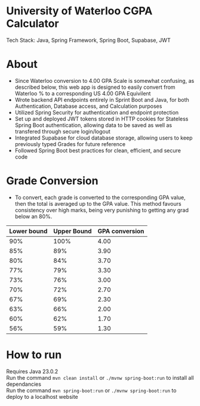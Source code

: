 # University of Waterloo CGPA Calculator
Tech Stack: Java, Spring Framework, Spring Boot, Supabase, JWT

# About
* Since Waterloo conversion to 4.00 GPA Scale is somewhat confusing, as described below, this web app is designed to easily convert from Waterloo % to a corresponding US 4.00 GPA Equivilent
* Wrote backend API endpoints entirely in Sprint Boot and Java, for both Authentication, Database access, and Calculation purposes
* Utilized Spring Security for authentication and endpoint protection 
* Set up and deployed JWT tokens stored in HTTP cookies for Stateless Spring Boot authentication, allowing data to be saved as well as transfered through secure login/logout
* Integrated Supabase for cloud database storage, allowing users to keep previously typed Grades for future reference 
* Followed Spring Boot best practices for clean, efficient, and secure code 

# Grade Conversion
* To convert, each grade is converted to the corresponding GPA value, then the total is averaged up to the GPA value. This method favours consistency over high marks, being very punishing to getting any grad below an 80%. <br/>

| Lower bound | Upper Bound | GPA conversion |
|:------------|:------------|:---------------|
| 90%   | 100%  | 4.00 |
| 85%   | 89%   | 3.90 |
| 80%   | 84%   | 3.70 |
| 77%   | 79%   | 3.30 |
| 73%   | 76%   | 3.00 |
| 70%   | 72%   | 2.70 |
| 67%   | 69%   | 2.30 |
| 63%   | 66%   | 2.00 |
| 60%   | 62%   | 1.70 |
| 56%   | 59%   | 1.30 |

# How to run 
Requires Java 23.0.2 <br/>
Run the command `mvn clean install` or `./mvnw spring-boot:run` to install all dependancies <br/>
Run the command `mvn spring-boot:run` or `./mvnw spring-boot:run` to deploy to a localhost website <br/>
